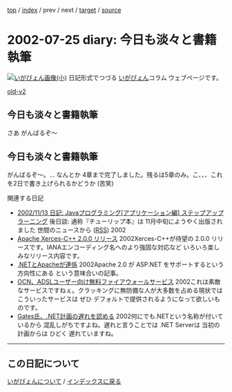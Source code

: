[top](https://igapyon.github.io/diary/) 
 / [index](https://igapyon.github.io/diary/2002/index.html) 
 / prev 
 / next 
 / [target](https://igapyon.github.io/diary/2002/ig020725.html) 
 / [source](https://github.com/igapyon/diary/blob/gh-pages/2002/ig020725.html.src.md) 

2002-07-25 diary: 今日も淡々と書籍執筆
=====================================================================================================
[![いがぴょん画像(小)](https://igapyon.github.io/diary/images/iga200306s.jpg "いがぴょん")](https://igapyon.github.io/diary/memo/memoigapyon.html) 日記形式でつづる [いがぴょん](https://igapyon.github.io/diary/memo/memoigapyon.html)コラム ウェブページです。

[old-v2](ig020725-orig.html)

## 今日も淡々と書籍執筆

さあ がんばるぞ～

## 今日も淡々と書籍執筆

がんばるぞ～。… なんとか 4章まで完了しました。残るは5章のみ。こ、、、これを2日で書き上げられるかどうか
(苦笑)

関連する日記

* [2002/11/13 日記: Javaプログラミング[アプリケーション編] ステップアップラーニング](ig021113.html)
  後日談: 通称『チューリップ本』は 11月中旬にようやく出版されました
世間のニュースから ([RSS](ig020725-news.xml)) 2002
* [Apache Xerces-C++ 2.0.0 リリース](http://xml.apache.org/xerces-c/index.html)  2002Xerces-C++が待望の 2.0.0 リリースです。IANAエンコーディング名へのより強固な対応など いろいろ楽しみなリリース内容です。
* [.NETとApacheが連係](http://www.zdnet.co.jp/news/0207/25/nebt_02.html)  2002Apache 2.0 が ASP.NET をサポートするという方向性にある という意味合いの記事。
* [OCN、ADSLユーザー向け無料ファイアウォールサービス](http://www.zdnet.co.jp/news/0207/24/njbt_09.html)  2002これは素敵なサービスですねぇ。クラッキングに無防備な人が大多数を占める現状では こういったサービスは ぜひ デフォルトで提供されるようになって欲しいものです。
* [Gates氏、.NET計画の遅れを認める](http://www.zdnet.co.jp/news/0207/25/nebt_03.html)  2002何にでも.NETという名称が付いているから 混乱しがちですよね。遅れと言うことでは .NET Serverは 当初の計画からは ひどく 遅れていますね。


----------------------------------------------------------------------------------------------------

## この日記について
[いがぴょんについて](https://igapyon.github.io/diary/memo/memoigapyon.html) / [インデックスに戻る](https://igapyon.github.io/diary/idxall.html)

